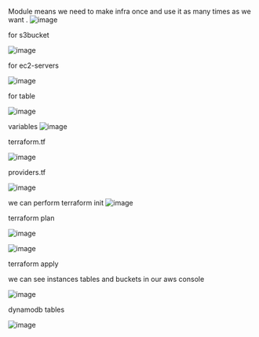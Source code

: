 Module means we need to make infra once and use it as many times as we want .
![image](https://user-images.githubusercontent.com/92623347/236735209-d7b35799-e6a6-4f02-b5b1-631e97dc4e9c.png)


for s3bucket

![image](https://user-images.githubusercontent.com/92623347/236734925-13275e79-e34c-4281-8c7c-9b0b69a1e88b.png)

for ec2-servers

![image](https://user-images.githubusercontent.com/92623347/236734995-597203bb-693f-47c8-b7f0-7dc95d43d5f4.png)

for table

![image](https://user-images.githubusercontent.com/92623347/236735051-8b54249c-8606-4201-b273-09256e0a1844.png)

variables
![image](https://user-images.githubusercontent.com/92623347/236735137-45b14f34-66d0-44bc-b8c1-f77f9cb057fe.png)

terraform.tf

![image](https://user-images.githubusercontent.com/92623347/236735276-e1f0b745-2db6-4ee9-b147-666e115d89b7.png)

providers.tf

![image](https://user-images.githubusercontent.com/92623347/236735345-48d84fa4-6e5e-424f-974a-a0ea9530238e.png)

we can perform terraform init
![image](https://user-images.githubusercontent.com/92623347/236735472-69391f5b-fa0f-43f5-a5ea-75dcf8a25094.png)


terraform plan

![image](https://user-images.githubusercontent.com/92623347/236735535-28611e76-766d-490e-ae29-4a5fa3d53df3.png)

![image](https://user-images.githubusercontent.com/92623347/236735671-36d686ec-b1e5-4df1-b042-c3b7e873ba8c.png)

terraform apply

we can see instances tables and buckets in our aws console

![image](https://user-images.githubusercontent.com/92623347/236735848-04dc106e-32d3-494b-a6e6-a7d1efa9375a.png)

dynamodb tables

![image](https://user-images.githubusercontent.com/92623347/236735932-612017d1-bdbc-4041-b5bb-09ca41252a49.png)




